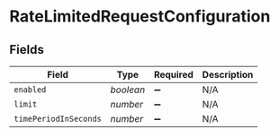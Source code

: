 # RateLimitedRequestConfiguration


## Fields

| Field                 | Type                  | Required              | Description           |
| --------------------- | --------------------- | --------------------- | --------------------- |
| `enabled`             | *boolean*             | :heavy_minus_sign:    | N/A                   |
| `limit`               | *number*              | :heavy_minus_sign:    | N/A                   |
| `timePeriodInSeconds` | *number*              | :heavy_minus_sign:    | N/A                   |